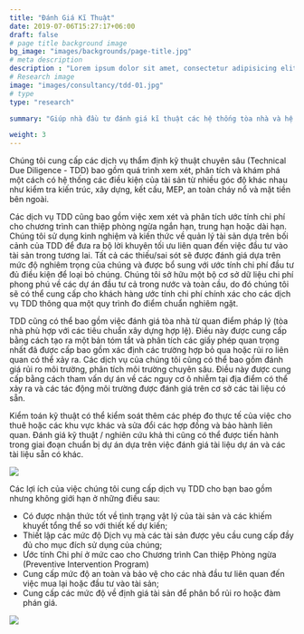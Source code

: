 ```yaml
---
title: "Đánh Giá Kĩ Thuật"
date: 2019-07-06T15:27:17+06:00
draft: false
# page title background image
bg_image: "images/backgrounds/page-title.jpg"
# meta description
description : "Lorem ipsum dolor sit amet, consectetur adipisicing elit, sed do eiusmod tempor incididunt ut labore. dolore magna aliqua. Ut enim ad minim veniam, quis nostrud."
# Research image
image: "images/consultancy/tdd-01.jpg"
# type
type: "research"

summary: "Giúp nhà đầu tư đánh giá kĩ thuật các hệ thống tòa nhà và hệ thống công trình kĩ thuật."

weight: 3
---
```


Chúng tôi cung cấp các dịch vụ thẩm định kỹ thuật chuyên sâu (Technical Due Diligence - TDD) bao gồm quá trình xem xét, phân tích và khám phá một cách có hệ thống các điều kiện của tài sản từ nhiều góc độ khác nhau như kiểm tra kiến ​​trúc, xây dựng, kết cấu, MEP, an toàn cháy nổ và mặt tiền bên ngoài.

Các dịch vụ TDD cũng bao gồm việc xem xét và phân tích ước tính chi phí cho chương trình can thiệp phòng ngừa ngắn hạn, trung hạn hoặc dài hạn. Chúng tôi sử dụng kinh nghiệm và kiến ​​thức về quản lý tài sản dựa trên bối cảnh của TDD để đưa ra bộ lời khuyên tối ưu liên quan đến việc đầu tư vào tài sản trong tương lai. Tất cả các thiếu/sai sót sẽ được đánh giá dựa trên mức độ nghiêm trọng của chúng và được bổ sung với ước tính chi phí đầu tư đủ điều kiện để loại bỏ chúng. Chúng tôi sở hữu một bộ cơ sở dữ liệu chi phí phong phú về các dự án đầu tư cả trong nước và toàn cầu, do đó chúng tôi sẽ có thể cung cấp cho khách hàng ước tính chi phí chính xác cho các dịch vụ TDD thông qua một quy trình đo điểm chuẩn nghiêm ngặt.

TDD cũng có thể bao gồm việc đánh giá tòa nhà từ quan điểm pháp lý (tòa nhà phù hợp với các tiêu chuẩn xây dựng hợp lệ). Điều này được cung cấp bằng cách tạo ra một bản tóm tắt và phân tích các giấy phép quan trọng nhất đã được cấp bao gồm xác định các trường hợp bỏ qua hoặc rủi ro liên quan có thể xảy ra. Các dịch vụ của chúng tôi cũng có thể bao gồm đánh giá rủi ro môi trường, phân tích môi trường chuyên sâu. Điều này được cung cấp bằng cách tham vấn dự án về các nguy cơ ô nhiễm tại địa điểm có thể xảy ra và các tác động môi trường được đánh giá trên cơ sở các tài liệu có sẵn.

Kiểm toán kỹ thuật có thể kiểm soát thêm các phép đo thực tế của việc cho thuê hoặc các khu vực khác và sửa đổi các hợp đồng và bảo hành liên quan. Đánh giá kỹ thuật / nghiên cứu khả thi cũng có thể được tiến hành trong giai đoạn chuẩn bị dự án dựa trên việc đánh giá tài liệu dự án và các tài liệu sẵn có khác. 


![](/images/consultancy/tdd.png)

Các lợi ích của việc chúng tôi cung cấp dịch vụ TDD cho bạn bao gồm nhưng không giới hạn ở những điều sau:

- Có được nhận thức tốt về tình trạng vật lý của tài sản và các khiếm khuyết tổng thể so với thiết kế dự kiến;
- Thiết lập các mức độ Dịch vụ mà các tài sản được yêu cầu cung cấp đầy đủ cho mục đích sử dụng của chúng;
- Ước tính Chi phí ở mức cao cho Chương trình Can thiệp Phòng ngừa (Preventive Intervention Program)
- Cung cấp mức độ an toàn và bảo vệ cho các nhà đầu tư liên quan đến việc mua lại hoặc đầu tư vào tài sản;
- Cung cấp các mức độ về định giá tài sản để phân bổ rủi ro hoặc đàm phán giá. 


![](/images/consultancy/pic05.jpg)
